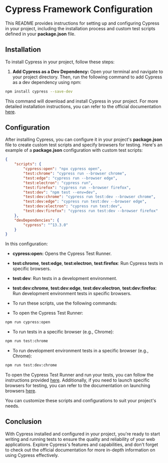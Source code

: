 # Cypress Framework Configuration

This README provides instructions for setting up and configuring Cypress in your project, including the installation process and custom test scripts defined in your **package.json** file.

## Installation

To install Cypress in your project, follow these steps:

1. **Add Cypress as a Dev Dependency:** Open your terminal and navigate to your project directory. Then, run the following command to add Cypress as a dev dependency using npm:

```bash
npm install cypress --save-dev
```

This command will download and install Cypress in your project. For more detailed installation instructions, you can refer to the official documentation [here](https://docs.cypress.io/guides/getting-started/installing-cypress).

## Configuration

After installing Cypress, you can configure it in your project's **package.json** file to create custom test scripts and specify browsers for testing. Here's an example of a **package.json** configuration with custom test scripts:

``````json
{
    "scripts": {
        "cypress:open": "npx cypress open",
        "test:chrome": "cypress run --browser chrome",
        "test:edge": "cypress run --browser edge",
        "test:electron": "cypress run",
        "test:firefox": "cypress run --browser firefox",
        "test:dev": "npm test --env=dev",
        "test:dev:chrome": "cypress run test:dev --browser chrome",
        "test:dev:edge": "cypress run test:dev --browser edge",
        "test:dev:electron": "cypress run test:dev",
        "test:dev:firefox": "cypress run test:dev --browser firefox"
    },
    "devDependencies": {
        "cypress": "^13.3.0"
    }
}
``````

In this configuration:

- **cypress:open:** Opens the Cypress Test Runner.
- **test:chrome**, **test:edge**, **test:electron**, **test:firefox**: Run Cypress tests in specific browsers.
- **test:dev**: Run tests in a development environment.
- **test:dev:chrome**, **test:dev:edge**, **test:dev:electron**, **test:dev:firefox**: Run development environment tests in specific browsers.
- To run these scripts, use the following commands:


- To open the Cypress Test Runner:

``````bash
npm run cypress:open
``````

- To run tests in a specific browser (e.g., Chrome):

``````bash
npm run test:chrome
``````

- To run development environment tests in a specific browser (e.g., Chrome):

``````bash
npm run test:dev:chrome
``````

To open the Cypress Test Runner and run your tests, you can follow the instructions provided [here](https://docs.cypress.io/guides/getting-started/opening-the-app). Additionally, if you need to launch specific browsers for testing, you can refer to the documentation on launching browsers [here](https://docs.cypress.io/guides/guides/launching-browsers).

You can customize these scripts and configurations to suit your project's needs.

## Conclusion

With Cypress installed and configured in your project, you're ready to start writing and running tests to ensure the quality and reliability of your web applications. Explore Cypress's features and capabilities, and don't forget to check out the official documentation for more in-depth information on using Cypress effectively.